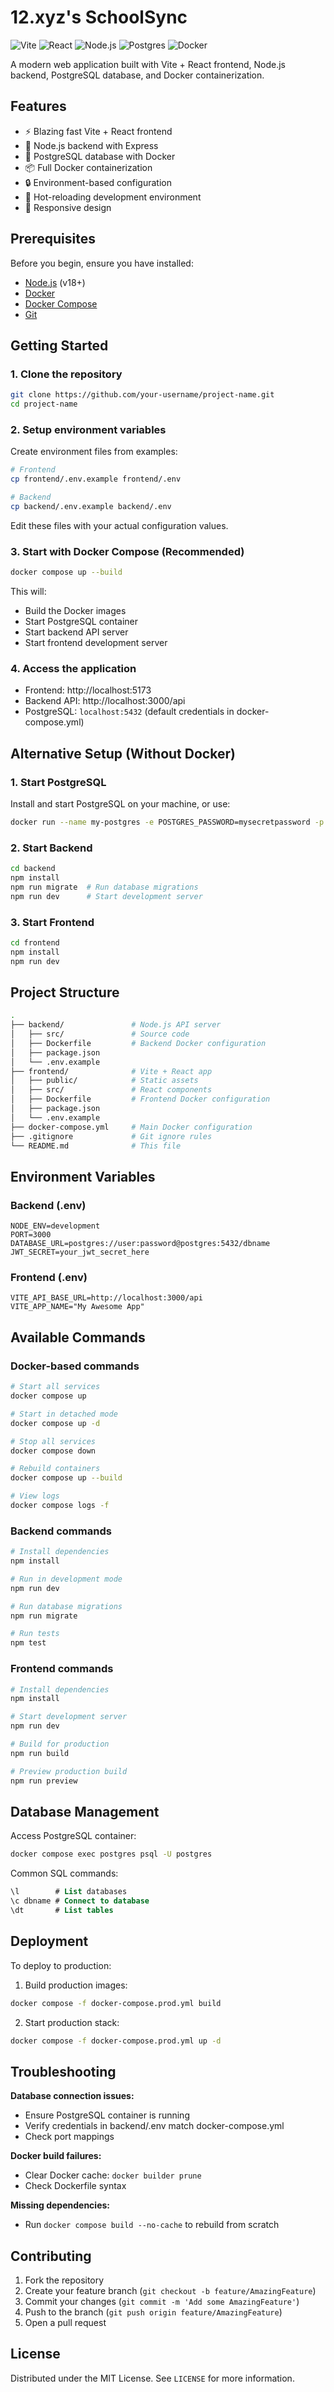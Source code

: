 # 12.xyz's SchoolSync

![Vite](https://img.shields.io/badge/vite-%23646CFF.svg?style=for-the-badge&logo=vite&logoColor=white)
![React](https://img.shields.io/badge/react-%2320232a.svg?style=for-the-badge&logo=react&logoColor=%2361DAFB)
![Node.js](https://img.shields.io/badge/node.js-6DA55F?style=for-the-badge&logo=node.js&logoColor=white)
![Postgres](https://img.shields.io/badge/postgres-%23316192.svg?style=for-the-badge&logo=postgresql&logoColor=white)
![Docker](https://img.shields.io/badge/docker-%230db7ed.svg?style=for-the-badge&logo=docker&logoColor=white)

A modern web application built with Vite + React frontend, Node.js backend, PostgreSQL database, and Docker containerization.

## Features

- ⚡️ Blazing fast Vite + React frontend
- 🚀 Node.js backend with Express
- 🐘 PostgreSQL database with Docker
- 📦 Full Docker containerization
- 🔒 Environment-based configuration
- 🔄 Hot-reloading development environment
- 📱 Responsive design

## Prerequisites

Before you begin, ensure you have installed:

- [Node.js](https://nodejs.org/) (v18+)
- [Docker](https://www.docker.com/get-started/)
- [Docker Compose](https://docs.docker.com/compose/install/)
- [Git](https://git-scm.com/)

## Getting Started

### 1. Clone the repository

```bash
git clone https://github.com/your-username/project-name.git
cd project-name
```

### 2. Setup environment variables

Create environment files from examples:

```bash
# Frontend
cp frontend/.env.example frontend/.env

# Backend
cp backend/.env.example backend/.env
```

Edit these files with your actual configuration values.

### 3. Start with Docker Compose (Recommended)

```bash
docker compose up --build
```

This will:
- Build the Docker images
- Start PostgreSQL container
- Start backend API server
- Start frontend development server

### 4. Access the application

- Frontend: http://localhost:5173
- Backend API: http://localhost:3000/api
- PostgreSQL: `localhost:5432` (default credentials in docker-compose.yml)

## Alternative Setup (Without Docker)

### 1. Start PostgreSQL

Install and start PostgreSQL on your machine, or use:

```bash
docker run --name my-postgres -e POSTGRES_PASSWORD=mysecretpassword -p 5432:5432 -d postgres
```

### 2. Start Backend

```bash
cd backend
npm install
npm run migrate  # Run database migrations
npm run dev      # Start development server
```

### 3. Start Frontend

```bash
cd frontend
npm install
npm run dev
```

## Project Structure

```bash
.
├── backend/               # Node.js API server
│   ├── src/               # Source code
│   ├── Dockerfile         # Backend Docker configuration
│   ├── package.json
│   └── .env.example
├── frontend/              # Vite + React app
│   ├── public/            # Static assets
│   ├── src/               # React components
│   ├── Dockerfile         # Frontend Docker configuration
│   ├── package.json
│   └── .env.example
├── docker-compose.yml     # Main Docker configuration
├── .gitignore             # Git ignore rules
└── README.md              # This file
```

## Environment Variables

### Backend (.env)

```env
NODE_ENV=development
PORT=3000
DATABASE_URL=postgres://user:password@postgres:5432/dbname
JWT_SECRET=your_jwt_secret_here
```

### Frontend (.env)

```env
VITE_API_BASE_URL=http://localhost:3000/api
VITE_APP_NAME="My Awesome App"
```

## Available Commands

### Docker-based commands

```bash
# Start all services
docker compose up

# Start in detached mode
docker compose up -d

# Stop all services
docker compose down

# Rebuild containers
docker compose up --build

# View logs
docker compose logs -f
```

### Backend commands

```bash
# Install dependencies
npm install

# Run in development mode
npm run dev

# Run database migrations
npm run migrate

# Run tests
npm test
```

### Frontend commands

```bash
# Install dependencies
npm install

# Start development server
npm run dev

# Build for production
npm run build

# Preview production build
npm run preview
```

## Database Management

Access PostgreSQL container:

```bash
docker compose exec postgres psql -U postgres
```

Common SQL commands:
```sql
\l        # List databases
\c dbname # Connect to database
\dt       # List tables
```

## Deployment

To deploy to production:

1. Build production images:
```bash
docker compose -f docker-compose.prod.yml build
```

2. Start production stack:
```bash
docker compose -f docker-compose.prod.yml up -d
```

## Troubleshooting

**Database connection issues:**
- Ensure PostgreSQL container is running
- Verify credentials in backend/.env match docker-compose.yml
- Check port mappings

**Docker build failures:**
- Clear Docker cache: `docker builder prune`
- Check Dockerfile syntax

**Missing dependencies:**
- Run `docker compose build --no-cache` to rebuild from scratch

## Contributing

1. Fork the repository
2. Create your feature branch (`git checkout -b feature/AmazingFeature`)
3. Commit your changes (`git commit -m 'Add some AmazingFeature'`)
4. Push to the branch (`git push origin feature/AmazingFeature`)
5. Open a pull request

## License

Distributed under the MIT License. See `LICENSE` for more information.
